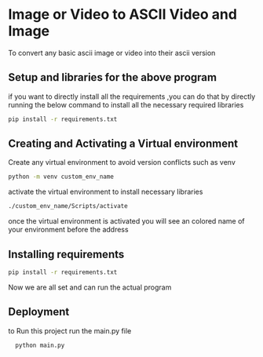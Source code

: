 
# Image or Video to ASCII Video and Image

To convert any basic ascii image or video into their ascii version




## Setup and libraries for the above program

if you want to directly install all the requirements ,you can do that by directly running the below command to install all the necessary required libraries

```bash
pip install -r requirements.txt
```

## Creating and Activating a Virtual environment

Create any virtual environment to avoid version conflicts such as venv

```bash
python -m venv custom_env_name
```
activate the virtual environment to install necessary libraries

```bash
./custom_env_name/Scripts/activate
```

once the virtual environment is activated you will see an colored name of your environment before the address

## Installing requirements

```bash
pip install -r requirements.txt
```

Now we are all set and can run the actual program


## Deployment

to Run this project run the main.py file 

```bash
  python main.py
```

